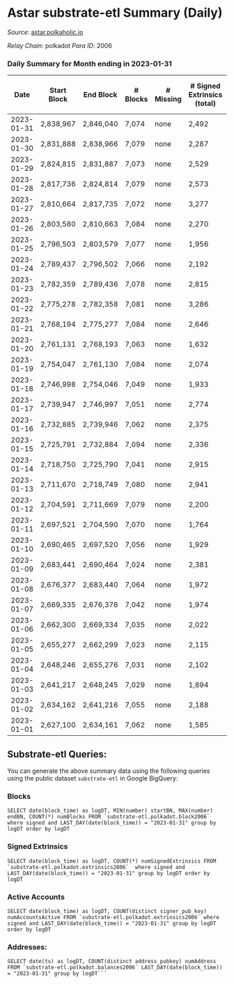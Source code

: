 # Astar substrate-etl Summary (Daily)

_Source_: [astar.polkaholic.io](https://astar.polkaholic.io)

*Relay Chain*: polkadot
*Para ID*: 2006



### Daily Summary for Month ending in 2023-01-31


| Date | Start Block | End Block | # Blocks | # Missing | # Signed Extrinsics (total) | # Active Accounts | # Addresses with Balances | # Events | # Transfers | # XCM Transfers In | # XCM Transfers Out |
| ---- | ----------- | --------- | -------- | --------- | --------------------------- | ----------------- | ------------------------- | -------- | ----------- | ------------------ | ------------------- |
| 2023-01-31 | 2,838,967 | 2,846,040 | 7,074 | none | 2,492 | 1,115 | 497,293 | 850,656 | 13,188 ($4,554,386) | 37 ($21,729.98) | 2 ($1.38) |
| 2023-01-30 | 2,831,888 | 2,838,966 | 7,079 | none | 2,287 | 1,031 |  | 432,712 | 11,807 ($3,176,169) | 47 ($12,590.84) | 4 ($1.88) |
| 2023-01-29 | 2,824,815 | 2,831,887 | 7,073 | none | 2,529 | 1,174 |  | 1,555,122 | 11,626 ($1,754,772) | 43 ($11,549.70) | 6 ($5,760.49) |
| 2023-01-28 | 2,817,736 | 2,824,814 | 7,079 | none | 2,573 | 1,065 | 496,963 | 1,751,461 | 11,994 ($3,114,299) | 38 ($9,912.60) | 1 ($61.99) |
| 2023-01-27 | 2,810,664 | 2,817,735 | 7,072 | none | 3,277 | 1,299 | 496,857 | 1,807,900 | 16,136 ($5,147,606) | 70 ($606.18) | 3  |
| 2023-01-26 | 2,803,580 | 2,810,663 | 7,084 | none | 2,270 | 937 | 496,694 | 1,680,213 | 11,466 ($1,260,818) | 56 ($2,483.63) | 1  |
| 2023-01-25 | 2,796,503 | 2,803,579 | 7,077 | none | 1,956 | 954 | 496,562 | 1,682,526 | 11,144 ($1,327,752) | 23 ($8,530.29) | 1 ($0.005) |
| 2023-01-24 | 2,789,437 | 2,796,502 | 7,066 | none | 2,192 | 981 | 496,422 | 1,143,243 | 11,203 ($2,422,985) | 39 ($23,337.98) | 1 ($0.001) |
| 2023-01-23 | 2,782,359 | 2,789,436 | 7,078 | none | 2,815 | 1,160 | 496,301 | 1,578,446 | 12,940 ($1,993,927) | 47 ($7,915.87) | 1 ($0.0098) |
| 2023-01-22 | 2,775,278 | 2,782,358 | 7,081 | none | 3,286 | 1,271 | 496,148 | 1,057,163 | 15,878 ($3,960,390) | 54 ($41,687.30) | 5 ($687.68) |
| 2023-01-21 | 2,768,194 | 2,775,277 | 7,084 | none | 2,646 | 1,177 | 496,007 | 1,035,494 | 16,023 ($2,369,982) | 49 ($27,208.45) | 2 ($389.35) |
| 2023-01-20 | 2,761,131 | 2,768,193 | 7,063 | none | 1,632 | 893 | 495,879 | 1,505,584 | 10,268 ($3,094,672) | 47 ($8,747.85) |   |
| 2023-01-19 | 2,754,047 | 2,761,130 | 7,084 | none | 2,074 | 877 | 495,784 | 1,584,419 | 10,322 ($732,470) | 22 ($11,149.37) | 3 ($6.52) |
| 2023-01-18 | 2,746,998 | 2,754,046 | 7,049 | none | 1,933 | 883 | 495,664 | 1,700,730 | 12,074 ($1,716,564) | 43 ($11,857.16) | 1 ($0.041) |
| 2023-01-17 | 2,739,947 | 2,746,997 | 7,051 | none | 2,774 | 905 | 495,545 | 1,701,303 | 11,753 ($6,423,001) | 55 ($11,720.18) | 6 ($486.24) |
| 2023-01-16 | 2,732,885 | 2,739,946 | 7,062 | none | 2,375 | 1,113 | 495,414 | 1,560,185 | 10,646 ($2,472,212) | 54 ($3,592.12) | 17 ($2,410.52) |
| 2023-01-15 | 2,725,791 | 2,732,884 | 7,094 | none | 2,336 | 1,022 | 495,268 | 1,629,233 | 10,193 ($890,854) | 14 ($17,823.93) | 1 ($44.27) |
| 2023-01-14 | 2,718,750 | 2,725,790 | 7,041 | none | 2,915 | 1,338 | 495,191 | 1,755,580 | 13,067 ($2,764,898) | 32 ($3,393.89) | 2 ($0.084) |
| 2023-01-13 | 2,711,670 | 2,718,749 | 7,080 | none | 2,941 | 957 | 495,060 | 1,117,432 | 9,456 ($721,264) | 34 ($2,262.20) | 22 ($15,730.73) |
| 2023-01-12 | 2,704,591 | 2,711,669 | 7,079 | none | 2,200 | 974 | 494,931 | 1,683,730 | 10,410 ($3,988,148) | 29 ($2,966.03) | 3 ($0.0008) |
| 2023-01-11 | 2,697,521 | 2,704,590 | 7,070 | none | 1,764 | 882 | 494,813 | 1,524,647 | 10,418 ($908,585) | 22 ($3,583.16) | 3 ($0.83) |
| 2023-01-10 | 2,690,465 | 2,697,520 | 7,056 | none | 1,929 | 905 | 494,708 | 1,475,455 | 9,590 ($1,078,514) | 37 ($14,772.60) | 9 ($10,396.39) |
| 2023-01-09 | 2,683,441 | 2,690,464 | 7,024 | none | 2,381 | 1,104 | 494,551 | 1,534,874 | 11,037 ($1,274,353) | 43 ($5,285.24) | 12 ($4.27) |
| 2023-01-08 | 2,676,377 | 2,683,440 | 7,064 | none | 1,972 | 902 | 494,417 | 1,364,688 | 9,501 ($656,070) | 23 ($1,916.03) | 2 ($4.64) |
| 2023-01-07 | 2,669,335 | 2,676,376 | 7,042 | none | 1,974 | 1,020 | 494,273 | 1,242,692 | 9,684 ($1,034,764) | 21 ($7,537.52) | 3 ($0.22) |
| 2023-01-06 | 2,662,300 | 2,669,334 | 7,035 | none | 2,022 | 972 | 494,127 | 557,970 | 10,693 ($1,651,616) | 35 ($3,881.76) | 5 ($82.66) |
| 2023-01-05 | 2,655,277 | 2,662,299 | 7,023 | none | 2,115 | 955 | 493,859 | 908,436 | 10,555 ($665,737) | 15 ($2,333.29) | 4 ($27.68) |
| 2023-01-04 | 2,648,246 | 2,655,276 | 7,031 | none | 2,102 | 971 | 493,530 | 891,806 | 10,311 ($1,692,760) | 25 ($964.09) | 8 ($0.68) |
| 2023-01-03 | 2,641,217 | 2,648,245 | 7,029 | none | 1,894 | 921 | 493,245 | 884,297 | 9,869 ($724,087) | 16 ($2,187.36) | 3 ($74.93) |
| 2023-01-02 | 2,634,162 | 2,641,216 | 7,055 | none | 2,188 | 1,012 | 492,966 | 626,351 | 11,182 ($1,007,965) | 37 ($12,397.05) | 4 ($20.34) |
| 2023-01-01 | 2,627,100 | 2,634,161 | 7,062 | none | 1,585 | 808 | 492,772 | 425,958 | 9,703 ($777,996) | 19 ($1,893.59) |   |

## Substrate-etl Queries:
You can generate the above summary data using the following queries using the public dataset `substrate-etl` in Google BigQuery:


### Blocks
```
SELECT date(block_time) as logDT, MIN(number) startBN, MAX(number) endBN, COUNT(*) numBlocks FROM `substrate-etl.polkadot.block2006`  where signed and LAST_DAY(date(block_time)) = "2023-01-31" group by logDT order by logDT
```


### Signed Extrinsics
```
SELECT date(block_time) as logDT, COUNT(*) numSignedExtrinsics FROM `substrate-etl.polkadot.extrinsics2006`  where signed and LAST_DAY(date(block_time)) = "2023-01-31" group by logDT order by logDT
```


### Active Accounts
```
SELECT date(block_time) as logDT, COUNT(distinct signer_pub_key) numAccountsActive FROM `substrate-etl.polkadot.extrinsics2006` where signed and LAST_DAY(date(block_time)) = "2023-01-31" group by logDT order by logDT
```


### Addresses:
```
SELECT date(ts) as logDT, COUNT(distinct address_pubkey) numAddress FROM `substrate-etl.polkadot.balances2006` LAST_DAY(date(block_time)) = "2023-01-31" group by logDT```

